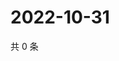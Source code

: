 # 2022-10-31

共 0 条

<!-- BEGIN WEIBO -->
<!-- 最后更新时间 Mon Oct 31 2022 19:16:44 GMT+0800 (China Standard Time) -->

<!-- END WEIBO -->
